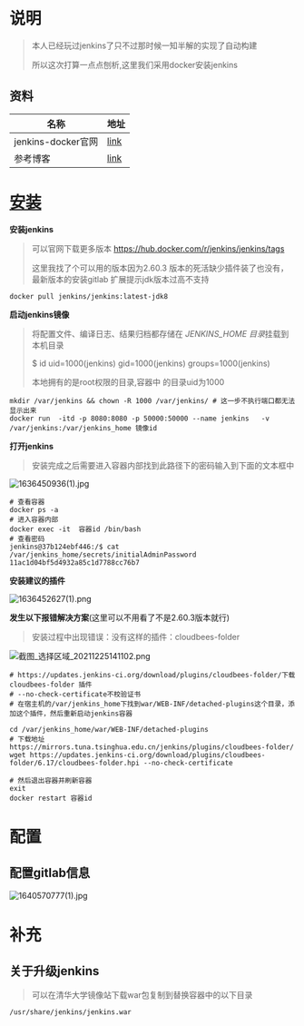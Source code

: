 #  说明

> 本人已经玩过jenkins了只不过那时候一知半解的实现了自动构建
>
> 所以这次打算一点点刨析,这里我们采用docker安装jenkins

## 资料

| 名称               | 地址                                                         |
| ------------------ | ------------------------------------------------------------ |
| jenkins-docker官网 | [link](https://registry.hub.docker.com/_/jenkins)            |
| 参考博客           | [link](https://learnku.com/articles/39601?spm=a2c6h.12873639.0.0.6a06b3069048Mh) |

#  [安装](https://developer.aliyun.com/article/742451)

**安装jenkins**

> 可以官网下载更多版本 https://hub.docker.com/r/jenkins/jenkins/tags
>
> 这里我找了个可以用的版本因为2.60.3 版本的死活缺少插件装了也没有，最新版本的安装gitlab 扩展提示jdk版本过高不支持

```shell
docker pull jenkins/jenkins:latest-jdk8
```

**启动jenkins镜像**

> 将配置文件、编译日志、结果归档都存储在 *JENKINS_HOME* *目录*挂载到本机目录
>
> $ id
> uid=1000(jenkins) gid=1000(jenkins) groups=1000(jenkins)
>
> 本地拥有的是root权限的目录,容器中 的目录uid为1000

```shell
mkdir /var/jenkins && chown -R 1000 /var/jenkins/ # 这一步不执行端口都无法显示出来
docker run  -itd -p 8080:8080 -p 50000:50000 --name jenkins	  -v /var/jenkins:/var/jenkins_home 镜像id
```

**打开jenkins**

> 安装完成之后需要进入容器内部找到此路径下的密码输入到下面的文本框中

![1636450936(1).jpg](https://i.loli.net/2021/11/09/xAjnCo9B8XZOtKN.png)

```shell
# 查看容器
docker ps -a
# 进入容器内部
docker exec -it  容器id /bin/bash
# 查看密码
jenkins@37b124ebf446:/$ cat /var/jenkins_home/secrets/initialAdminPassword
11ac1d04bf5d4932a85c1d7788cc76b7
```

**安装建议的插件**

![1636452627(1).png](https://i.loli.net/2021/11/09/JiTSRpWZDye6LAs.png)

**发生以下报错解决方案**(这里可以不用看了不是2.60.3版本就行)

>安装过程中出现错误：没有这样的插件：cloudbees-folder

![截图_选择区域_20211225141102.png](https://s2.loli.net/2021/12/25/zGyWpDOHJ83xM6E.png)

```shell
# https://updates.jenkins-ci.org/download/plugins/cloudbees-folder/下载cloudbees-folder 插件
# --no-check-certificate不校验证书	
# 在宿主机的/var/jenkins_home下找到war/WEB-INF/detached-plugins这个目录，添加这个插件，然后重新启动jenkins容器

cd /var/jenkins_home/war/WEB-INF/detached-plugins
# 下载地址 https://mirrors.tuna.tsinghua.edu.cn/jenkins/plugins/cloudbees-folder/
wget https://updates.jenkins-ci.org/download/plugins/cloudbees-folder/6.17/cloudbees-folder.hpi --no-check-certificate

# 然后退出容器并刷新容器
exit
docker restart 容器id
```

# 配置

## 配置gitlab信息

![1640570777(1).jpg](https://s2.loli.net/2021/12/27/9yaLbzjECZteSKk.png)

# 补充

## 关于升级jenkins

> 可以在清华大学镜像站下载war包复制到替换容器中的以下目录

```shell
/usr/share/jenkins/jenkins.war
```

